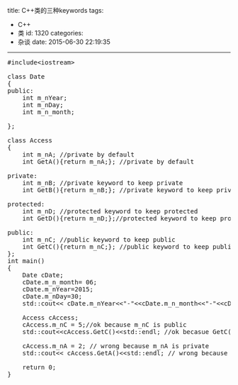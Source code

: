 title: C++类的三种keywords
tags:
  - C++
  - 类
id: 1320
categories:
  - 杂谈
date: 2015-06-30 22:19:35
---

<pre class="theme:vs2012 tab-convert:true lang:default decode:true  " title=" C++ provides 3 different access specifier keywords: public, private, and protected.">#include&lt;iostream&gt;

class Date
{
public:
    int m_nYear;
    int m_nDay;
    int m_n_month;

};

class Access
{
    int m_nA; //private by default
    int GetA(){return m_nA;}; //private by default

private:
    int m_nB; //private keyword to keep private
    int GetB(){return m_nB;}; //private keyword to keep private

protected:
    int m_nD; //protected keyword to keep protected
    int GetD(){return m_nD;};//protected keyword to keep protected

public:
    int m_nC; //public keyword to keep public
    int GetC(){return m_nC;}; //public keyword to keep public
};
int main()
{
    Date cDate;
    cDate.m_n_month= 06;
    cDate.m_nYear=2015;
    cDate.m_nDay=30;
    std::cout&lt;&lt; cDate.m_nYear&lt;&lt;"-"&lt;&lt;cDate.m_n_month&lt;&lt;"-"&lt;&lt;cDate.m_nDay&lt;&lt;std::endl;

    Access cAccess;
    cAccess.m_nC = 5;//ok because m_nC is public
    std::cout&lt;&lt;cAccess.GetC()&lt;&lt;std::endl; //ok becasue GetC() is public

    cAccess.m_nA = 2; // wrong because m_nA is private
    std::cout&lt;&lt; cAccess.GetA()&lt;&lt;std::endl; // wrong because GetA() is private

    return 0;
}
</pre>
&nbsp;